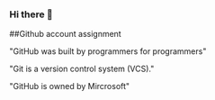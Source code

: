 ### Hi there 👋
##Github account assignment

"GitHub was built by programmers for programmers"

"Git is a version control system (VCS)."

"GitHub is owned by Mircrosoft"
<!--
**IsaiahLuben/IsaiahLuben** is a ✨ _special_ ✨ repository because its `README.md` (this file) appears on your GitHub profile.

Here are some ideas to get you started:

- 🔭 I’m currently working on ...
- 🌱 I’m currently learning ...
- 👯 I’m looking to collaborate on ...
- 🤔 I’m looking for help with ...
- 💬 Ask me about ...
- 📫 How to reach me: ...
- 😄 Pronouns: ...
- ⚡ Fun fact: ...
-->
